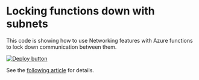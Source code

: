# Locking functions down with subnets

This code is showing how to use Networking features with Azure functions to lock down communication between them.

[![Deploy button](http://azuredeploy.net/deploybutton.png)](https://portal.azure.com/#create/Microsoft.Template/uri/https%3A%2F%2Fraw.githubusercontent.com%2Fvplauzon%2Ffunction%2Fmaster%2Flock-in-subnet%2Fdeploy.json)

See the [following article](https://vincentlauzon.com/2020/02/03/locking-down-web-app-to-functions-communications-using-subnets) for details.
